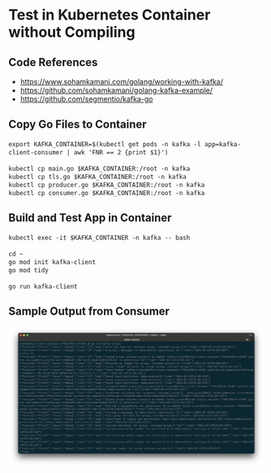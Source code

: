 # Test in Kubernetes Container without Compiling

## Code References

- <https://www.sohamkamani.com/golang/working-with-kafka/>
- <https://github.com/sohamkamani/golang-kafka-example/>
- <https://github.com/segmentio/kafka-go>

## Copy Go Files to Container

```shell
export KAFKA_CONTAINER=$(kubectl get pods -n kafka -l app=kafka-client-consumer | awk 'FNR == 2 {print $1}')

kubectl cp main.go $KAFKA_CONTAINER:/root -n kafka
kubectl cp tls.go $KAFKA_CONTAINER:/root -n kafka
kubectl cp producer.go $KAFKA_CONTAINER:/root -n kafka
kubectl cp consumer.go $KAFKA_CONTAINER:/root -n kafka
```

## Build and Test App in Container

```shell
kubectl exec -it $KAFKA_CONTAINER -n kafka -- bash

cd ~
go mod init kafka-client
go mod tidy

go run kafka-client
```

## Sample Output from Consumer

![Consumer](consumer.png)
